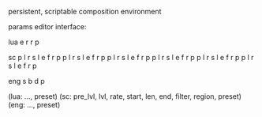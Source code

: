 persistent, scriptable composition environment

params editor interface:

lua  e r r p

sc   p l r s l e f r p
     p l r s l e f r p
     p l r s l e f r p
     p l r s l e f r p
     p l r s l e f r p
     p l r s l e f r p

eng  s b d p


(lua: ..., preset)
(sc: pre_lvl, lvl, rate, start, len, end, filter, region, preset)
(eng: ..., preset)
